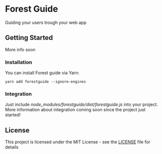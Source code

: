 # Forest Guide

Guiding your users trough your web app

## Getting Started

More info soon

### Installation

You can install Forest guide via Yarn:

```
yarn add forestguide --ignore-engines
```
### Integration

Just include *node_modules/forestguide/dist/forestguide.js* into your project.
More information about integration coming soon since the project just started!

## License

This project is licensed under the MIT License - see the [LICENSE](LICENSE) file for details